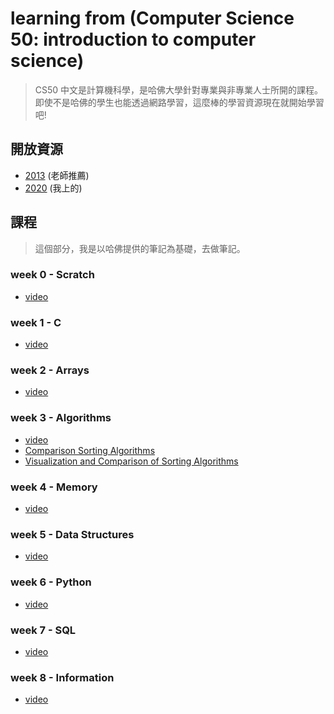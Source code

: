 # learning from (Computer Science 50: introduction to computer science)
> CS50 中文是計算機科學，是哈佛大學針對專業與非專業人士所開的課程。即使不是哈佛的學生也能透過網路學習，這麼棒的學習資源現在就開始學習吧!

## 開放資源
- [2013](http://cs50.tv/2013/fall/) (老師推薦)
- [2020](https://cs50.harvard.edu/x/2020/) (我上的)

## 課程
> 這個部分，我是以哈佛提供的筆記為基礎，去做筆記。

### week 0 - Scratch 
- [video](https://youtu.be/jjqgP9dpD1k)

### week 1 - C
- [video](https://youtu.be/e9Eds2Rc_x8)

### week 2 - Arrays
- [video](https://youtu.be/8PrOp9t0PyQ)

### week 3 - Algorithms
- [video](https://youtu.be/fykrlqbV9wM)
- [Comparison Sorting Algorithms](https://www.cs.usfca.edu/~galles/visualization/ComparisonSort.html)
- [Visualization and Comparison of Sorting Algorithms](https://www.youtube.com/watch?v=ZZuD6iUe3Pc)

### week 4 - Memory
- [video](https://youtu.be/cF6YkH-8vFk)

### week 5 - Data Structures
- [video](https://youtu.be/4IrUAqYKjIA)

### week 6 - Python 
- [video](https://youtu.be/fL308_-Kbt0)

### week 7 - SQL
- [video](https://youtu.be/u5pDdEKnbKA)

### week 8 - Information
- [video](https://youtu.be/cy5A-dXU-bg)

